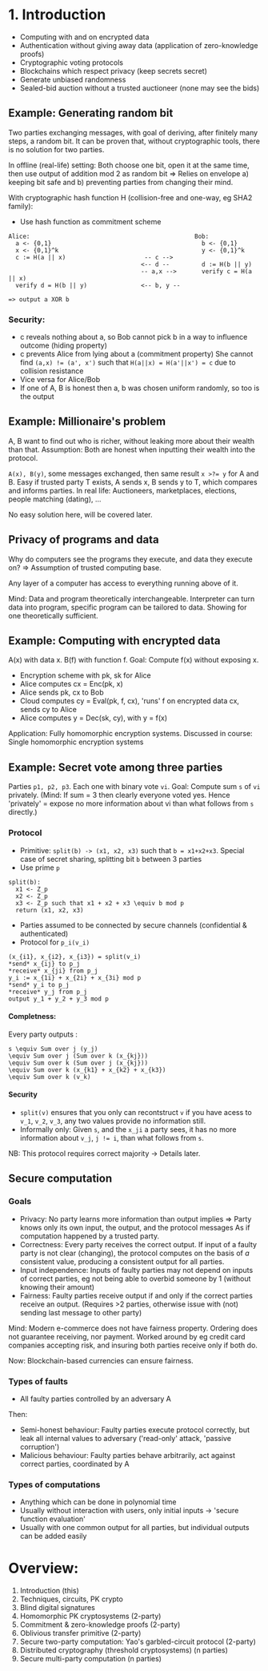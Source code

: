 # 1. Introduction

- Computing with and on encrypted data
- Authentication without giving away data (application of zero-knowledge proofs)
- Cryptographic voting protocols
- Blockchains which respect privacy (keep secrets secret)
- Generate unbiased randomness
- Sealed-bid auction without a trusted auctioneer (none may see the bids)



## Example: Generating random bit

Two parties exchanging messages, with goal of deriving, after finitely many
steps, a random bit.
It can be proven that, without cryptographic tools, there is no solution for
two parties.

In offline (real-life) setting: Both choose one bit, open it at the same time,
then use output of addition mod 2 as random bit => Relies on envelope a)
keeping bit safe and b) preventing parties from changing their mind.

With cryptographic hash function H (collision-free and one-way, eg SHA2
family):
- Use hash function as commitment scheme
```
Alice:                                              Bob:
  a <- {0,1}                                          b <- {0,1}
  x <- {0,1}^k                                        y <- {0,1}^k
  c := H(a || x)                      -- c -->
                                     <-- d --         d := H(b || y)
                                     -- a,x -->       verify c = H(a || x)
  verify d = H(b || y)               <-- b, y --

=> output a XOR b
```

### Security:

- c reveals nothing about a, so Bob cannot pick b in a way to influence outcome (hiding property)
- c prevents Alice from lying about a (commitment property)
  She cannot find `(a,x) != (a', x')` such that `H(a||x) = H(a'||x') = c` due to collision resistance
- Vice versa for Alice/Bob
- If one of A, B is honest then a, b was chosen uniform randomly, so too is the output


## Example: Millionaire's problem

A, B want to find out who is richer, without leaking more about their wealth
than that.
Assumption: Both are honest when inputting their wealth into the protocol.

`A(x), B(y)`, some messages exchanged, then same result `x >?= y` for A and B.
Easy if trusted party T exists, A sends x, B sends y to T, which compares and
informs parties. In real life: Auctioneers, marketplaces, elections, people
matching (dating), ...

No easy solution here, will be covered later.

## Privacy of programs and data

Why do computers see the programs they execute, and data they execute on?
=> Assumption of trusted computing base.

Any layer of a computer has access to everything running above of it.

Mind: Data and program theoretically interchangeable. Interpreter can turn data
into program, specific program can be tailored to data. Showing for one
theoretically sufficient.

## Example: Computing with encrypted data

A(x) with data x. B(f) with function f. Goal: Compute f(x) without exposing x.

- Encryption scheme with pk, sk for Alice
- Alice computes cx = Enc(pk, x)
- Alice sends pk, cx to Bob
- Cloud computes cy = Eval(pk, f, cx), 'runs' f on encrypted data cx, sends cy to Alice
- Alice computes y = Dec(sk, cy), with y = f(x)

Application: Fully homomorphic encryption systems.
Discussed in course: Single homomorphic encryption systems


## Example: Secret vote among three parties

Parties `p1, p2, p3`. Each one with binary vote `vi`. Goal: Compute sum `s` of
`vi` privately. (Mind: If sum = 3 then clearly everyone voted yes. Hence
'privately' = expose no more information about vi than what follows from `s`
directly.)

### Protocol

- Primitive: `split(b) -> (x1, x2, x3)` such that `b = x1+x2+x3`. Special case
  of secret sharing, splitting bit `b` between 3 parties
- Use prime `p`
```
split(b):
  x1 <- Z_p
  x2 <- Z_p
  x3 <- Z_p such that x1 + x2 + x3 \equiv b mod p
  return (x1, x2, x3)
```
- Parties assumed to be connected by secure channels (confidential & authenticated)
- Protocol for `p_i(v_i)`
```
(x_{i1}, x_{i2}, x_{i3}) = split(v_i)
*send* x_{ij} to p_j
*receive* x_{ji} from p_j
y_i := x_{1i} + x_{2i} + x_{3i} mod p
*send* y_i to p_j
*receive* y_j from p_j
output y_1 + y_2 + y_3 mod p
```

#### Completness:

Every party outputs :
```
s \equiv Sum over j (y_j) 
\equiv Sum over j (Sum over k (x_{kj}))
\equiv Sum over k (Sum over j (x_{kj}))
\equiv Sum over k (x_{k1} + x_{k2} + x_{k3})
\equiv Sum over k (v_k)
```

#### Security

- `split(v)` ensures that you only can recontstruct `v` if you have acess to
  `v_1`, `v_2`, `v_3`, any two values provide no information still.
- Informally only: Given `s`, and the `x_ji` a party sees, it has no more
  information about `v_j`, `j != i`, than what follows from `s`.

NB: This protocol requires correct majority -> Details later.


## Secure computation

### Goals

- Privacy: No party learns more information than output implies
  => Party knows only its own input, the output, and the protocol messages
  As if computation happened by a trusted party.
- Correctness: Every party receives the correct output. If input of a faulty
  party is not clear (changing), the protocol computes on the basis of *a*
  consistent value, producing a consistent output for all parties.
- Input independence: Inputs of faulty parties may not depend on inputs of
  correct parties, eg not being able to overbid someone by 1 (without knowing
  their amount)
- Fairness: Faulty parties receive output if and only if the correct parties
  receive an output. (Requires >2 parties, otherwise issue with (not) sending
  last message to other party)

Mind: Modern e-commerce does not have fairness property. Ordering does not
guarantee receiving, nor payment. Worked around by eg credit card companies
accepting risk, and insuring both parties receive only if both do.

Now: Blockchain-based currencies can ensure fairness.

### Types of faults

- All faulty parties controlled by an adversary A

Then:
- Semi-honest behaviour: Faulty parties execute protocol correctly, but leak
  all internal values to adversary ('read-only' attack, 'passive corruption')
- Malicious behaviour: Faulty parties behave arbitrarily, act against correct
  parties, coordinated by A

### Types of computations

- Anything which can be done in polynomial time
- Usually without interaction with users, only initial inputs -> 'secure
  function evaluation'
- Usually with one common output for all parties, but individual outputs can be
  added easily 


# Overview:

1. Introduction (this)
2. Techniques, circuits, PK crypto
3. Blind digital signatures
4. Homomorphic PK cryptosystems (2-party)
5. Commitment & zero-knowledge proofs (2-party)
6. Oblivious transfer primitive (2-party)
7. Secure two-party computation: Yao's garbled-circuit protocol (2-party)
8. Distributed cryptography (threshold cryptosystems) (n parties)
9. Secure multi-party computation (n parties)
